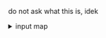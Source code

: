 do not ask what this is, idek

<details>
<summary>
input map
</summary>

```
full_bullets_increase -> tab
full_bullets_decrease -> capslock
empty_bullets_increase -> shift
empty_bullets_decrease -> control
---
my_knifes_increase -> k
my_knifes_decrease -> l
dealer_knifes_increase -> j
dealer_knifes_decrease -> ;
---

```

</details>